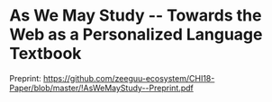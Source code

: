 # As We May Study -- Towards the Web as a Personalized Language Textbook

Preprint: https://github.com/zeeguu-ecosystem/CHI18-Paper/blob/master/!AsWeMayStudy--Preprint.pdf
